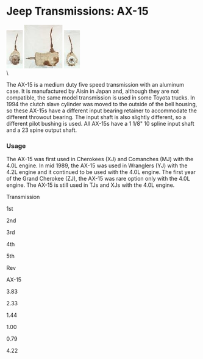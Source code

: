 # Jeep Transmissions: AX-15

[![AX-15 front](/images/transmission/factory/ax15f_.jpg)](/images/transmission/factory/ax15f.jpg) [![AX-15 side](/images/transmission/factory/ax15s_.jpg)](/images/transmission/factory/ax15s.jpg) [![AX-15 back](/images/transmission/factory/ax15b_.jpg)](/images/transmission/factory/ax15b.jpg)\
\

The AX-15 is a medium duty five speed transmission with an aluminum case. It is manufactured by Aisin in Japan and, although they are not compatible, the same model transmission is used in some Toyota trucks. In 1994 the clutch slave cylinder was moved to the outside of the bell housing, so these AX-15s have a different input bearing retainer to accommodate the different throwout bearing. The input shaft is also slightly different, so a different pilot bushing is used. All AX-15s have a 1 1/8\" 10 spline input shaft and a 23 spine output shaft.

### Usage

The AX-15 was first used in Cherokees (XJ) and Comanches (MJ) with the 4.0L engine. In mid 1989, the AX-15 was used in Wranglers (YJ) with the 4.2L engine and it continued to be used with the 4.0L engine. The first year of the Grand Cherokee (ZJ), the AX-15 was rare option only with the 4.0L engine. The AX-15 is still used in TJs and XJs with the 4.0L engine.

Transmission

1st

2nd

3rd

4th

5th

Rev

AX-15

3.83

2.33

1.44

1.00

0.79

4.22
